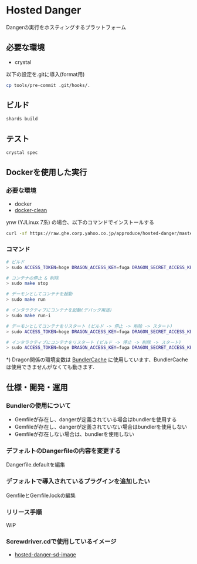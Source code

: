 # Hosted Danger

Dangerの実行をホスティングするプラットフォーム

## 必要な環境
- crystal

以下の設定を.gitに導入(format用)
```bash
cp tools/pre-commit .git/hooks/.
```

## ビルド
```bash
shards build
```

## テスト
```bash
crystal spec
```

## Dockerを使用した実行

### 必要な環境
- docker
- [docker-clean](https://github.com/ZZROTDesign/docker-clean)

ynw (YJLinux 7系) の場合、以下のコマンドでインストールする
```bash
curl -sf https://raw.ghe.corp.yahoo.co.jp/approduce/hosted-danger/master/tools/setup | sudo bash -s
```

### コマンド
```bash
# ビルド
> sudo ACCESS_TOKEN=hoge DRAGON_ACCESS_KEY=fuga DRAGON_SECRET_ACCESS_KEY=hoga make build

# コンテナの停止 & 削除
> sudo make stop

# デーモンとしてコンテナを起動
> sudo make run

# インタラクティブにコンテナを起動(デバッグ用途)
> sudo make run-i

# デーモンとしてコンテナをリスタート (ビルド -> 停止 -> 削除 -> スタート)
> sudo ACCESS_TOKEN=hoge DRAGON_ACCESS_KEY=fuga DRAGON_SECRET_ACCESS_KEY=hoga make rerun

# インタラクティブにコンテナをリスタート (ビルド -> 停止 -> 削除 -> スタート)
> sudo ACCESS_TOKEN=hoge DRAGON_ACCESS_KEY=fuga DRAGON_SECRET_ACCESS_KEY=hoga make rerun-i
```

*) Dragon関係の環境変数は [BundlerCache](https://ghe.corp.yahoo.co.jp/approduce/BundlerCache) に使用しています、BundlerCacheは使用できませんがなくても動きます.

## 仕様・開発・運用

### Bundlerの使用について
- Gemfileが存在し、dangerが定義されている場合はbundlerを使用する
- Gemfileが存在し、dangerが定義されていない場合はbundlerを使用しない
- Gemfileが存在しない場合は、bundlerを使用しない

### デフォルトのDangerfileの内容を変更する
Dangerfile.defaultを編集

### デフォルトで導入されているプラグインを追加したい
GemfileとGemfile.lockの編集

### リリース手順
WIP

### Screwdriver.cdで使用しているイメージ
- [hosted-danger-sd-image](https://ghe.corp.yahoo.co.jp/approduce/hosted-danger-sd-image)
